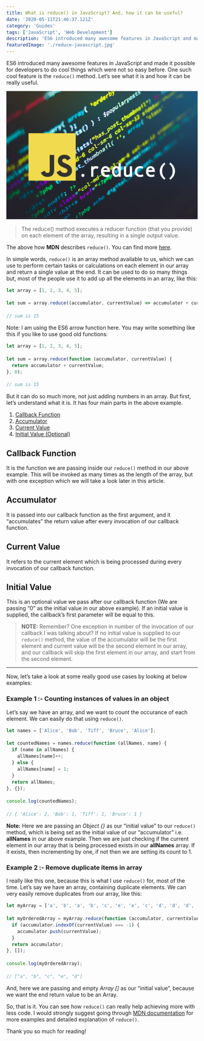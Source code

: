 ```yaml
---
title: What is reduce() in JavaScript? And, how it can be useful?
date: '2020-05-11T21:46:37.121Z'
category: 'Guides'
tags: ['JavaScript', 'Web Development']
description: 'ES6 introduced many awesome features in JavaScript and made it possible for developers to do cool things which were not so easy before. One such cool feature is the reduce() method. Let’s see what it is and how it can be really useful.'
featuredImage: './reduce-javascript.jpg'
---
```


ES6 introduced many awesome features in JavaScript and made it possible for developers to do cool things which were not so easy before. One such cool feature is the `reduce()` method. Let’s see what it is and how it can be really useful.

![JavaScript Reduce Method](./reduce-javascript.jpg)

> The reduce() method executes a reducer function (that you provide) on each element of the array, resulting in a single output value.

The above how **MDN** describes `reduce()`. You can find more [here](https://developer.mozilla.org/en-US/docs/Web/JavaScript/Reference/Global_Objects/Array/Reduce).

In simple words, `reduce()` is an array method available to us, which we can use to perform certain tasks or calculations on each element in our array and return a single value at the end. It can be used to do so many things but, most of the people use it to add up all the elements in an array, like this:

```javascript
let array = [1, 2, 3, 4, 5];

let sum = array.reduce((accumulator, currentValue) => accumulator + currentValue, 0);

// sum is 15
```

Note: I am using the ES6 arrow function here. You may write something like this if you like to use good old functions:

```javascript
let array = [1, 2, 3, 4, 5];

let sum = array.reduce(function (accumulator, currentValue) {
  return accumulator + currentValue;
}, 0);

// sum is 15
```

But it can do so much more, not just adding numbers in an array. But first, let’s understand what it is. It has four main parts in the above example.

1. [Callback Function](#callback-function)
2. [Accumulator](#accumulator)
3. [Current Value](#current-value)
4. [Initial Value (Optional)](#initial-value)

## Callback Function

It is the function we are passing inside our `reduce()` method in our above example. This will be invoked as many times as the length of the array, but with one exception which we will take a look later in this article.

## Accumulator

It is passed into our callback function as the first argument, and it “accumulates” the return value after every invocation of our callback function.

## Current Value

It refers to the current element which is being processed during every invocation of our callback function.

## Initial Value

This is an optional value we pass after our callback function (We are passing “0” as the initial value in our above example). If an initial value is supplied, the callback’s first parameter will be equal to this.

> **NOTE:** Remember? One exception in number of the invocation of our callback I was talking about? If no initial value is supplied to our `reduce()` method, the value of the accumulator will be the first element and current value will be the second element in our array, and our callback will skip the first element in our array, and start from the second element.

---

Now, let’s take a look at some really good use cases by looking at below examples:

### Example 1 :- Counting instances of values in an object

Let’s say we have an array, and we want to count the occurance of each element. We can easily do that using `reduce()`.

```javascript
let names = ['Alice', 'Bob', 'Tiff', 'Bruce', 'Alice'];

let countedNames = names.reduce(function (allNames, name) {
  if (name in allNames) {
    allNames[name]++;
  } else {
    allNames[name] = 1;
  }
  return allNames;
}, {});

console.log(countedNames);

// { 'Alice': 2, 'Bob': 1, 'Tiff': 1, 'Bruce': 1 }
```

**Note:** Here we are passing an _Object {}_ as our “initial value” to our `reduce()` method, which is being set as the initial value of our “accumulator” i.e. **allNames** in our above example. Then we are just checking if the current element in our array that is being processed exists in our **allNames** array. If it exists, then incrementing by one, if not then we are setting its count to 1.

### Example 2 :- Remove duplicate items in array

I really like this one, because this is what I use `reduce()` for, most of the time. Let’s say we have an array, containing duplicate elements. We can very easily remove duplicates from our array, like this:

```javascript
let myArray = ['a', 'b', 'a', 'b', 'c', 'e', 'e', 'c', 'd', 'd', 'd', 'd'];

let myOrderedArray = myArray.reduce(function (accumulator, currentValue) {
  if (accumulator.indexOf(currentValue) === -1) {
    accumulator.push(currentValue);
  }
  return accumulator;
}, []);

console.log(myOrderedArray);

// ["a", "b", "c", "e", "d"]
```

And, here we are passing and empty _Array []_ as our “initial value”, because we want the end return value to be an Array.

So, that is it. You can see how `reduce()` can really help achieving more with less code. I would strongly suggest going through [MDN documentation](https://developer.mozilla.org/en-US/docs/Web/JavaScript/Reference/Global_Objects/Array/Reduce) for more examples and detailed explanation of `reduce()`.

Thank you so much for reading!
